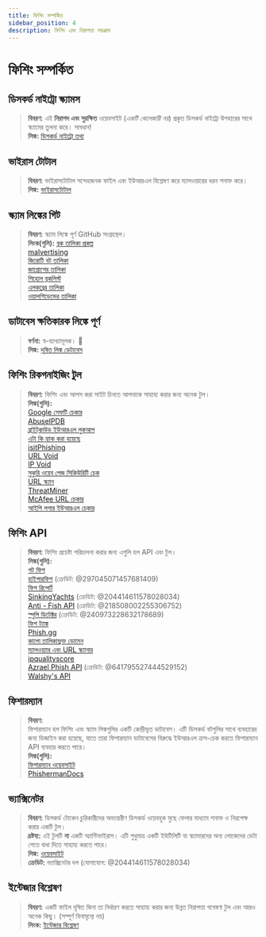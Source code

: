 ```yaml
---
title: ফিশিং সম্পর্কিত 
sidebar_position: 4
description: ফিশিং এবং নিরাপত্তা সরঞ্জাম
---
```


# ফিশিং সম্পর্কিত

## ডিসকর্ড নাইট্রো স্ক্যামস

> **বিবরণ:** এই **নিরাপদ এবং সুরক্ষিত** ওয়েবসাইট (*একটি কেলেঙ্কারী নয়*) প্রকৃত ডিসকর্ড নাইট্রো উপহারের সাথে স্ক্যামের তুলনা করে। সাবধান! <br/>
**লিঙ্ক:** [ডিসকর্ড নাইট্রো তথ্য](https://dicsord.gq/)

## ভাইরাস টোটাল

> **বিবরণ:** ভাইরাসটোটাল সন্দেহজনক ফাইল এবং ইউআরএল বিশ্লেষণ করে ম্যালওয়ারের ধরন শনাক্ত করে। <br/>
**লিঙ্ক:** [ভাইরাসটোটাল](https://www.virustotal.com/gui/home/upload)

## স্ক্যাম লিঙ্কের গিট

> **বিবরণ:** স্ক্যাম লিঙ্কে পূর্ণ GitHub সংগ্রহস্থল। <br/>
**লিংক(গুলি):**
[ব্লক তালিকা প্রকল্প](https://blocklistproject.github.io/Lists/) <br/>
[malvertising](https://github.com/D09r/malvertising/blob/master/scam-domains.csv) <br/>
[জিরোটি বট তালিকা](https://github.com/ZeroTwo-Bot/anti-fish-lists/) <br/>
[জাগ্রোশের তালিকা](https://github.com/jagrosh/Vortex/tree/master/lists) <br/>
[পিহোল ব্লকলিস্ট](https://github.com/mhhakim/pihole-blocklist/) <br/>
[এলকব্রের তালিকা](https://github.com/elbkr/bad-websites) <br/>
[ওয়ালশিডেভের তালিকা](https://github.com/WalshyDev/Discord-bad-domains/blob/main/bad-domains.json)

## ডাটাবেস ক্ষতিকারক লিঙ্কে পূর্ণ

> **বর্ণনা:** স্ব-ব্যাখ্যামূলক। 🔢 <br/>
**লিঙ্ক:** [দূষিত লিঙ্ক ডেটাবেস](https://urlhaus.abuse.ch/browse/)

## ফিশিং রিকগনাইজিং টুল

> **বিবরণ:** ফিশিং এবং আপস করা সাইট চিনতে আপনাকে সাহায্য করার জন্য অনেক টুল। <br/>
**লিঙ্ক(গুলি):** <br/>
[Google সেফটি চেকার](https://transparencyreport.google.com/safe-browsing/search) <br/>
[AbuseIPDB](https://www.abuseipdb.com/) <br/>
[ব্রাইটক্লাউড ইউআরএল লুকআপ](https://www.brightcloud.com/tools/url-ip-lookup.php) <br/>
[এটা কি হ্যাক করা হয়েছে](https://www.isithacked.com/) <br/>
[isitPhishing](https://isitphishing.org/) <br/>
[URL Void](https://www.urlvoid.com/) <br/>
[IP Void](https://www.ipvoid.com/) <br/>
[সুকুরি ওয়েব পেজ সিকিউরিটি চেক](https://unmask.sucuri.net/security-report/) <br/>
[URL স্ক্যান](https://urlscan.io/) <br/>
[ThreatMiner](https://www.threatminer.org/) <br/>
[McAfee URL চেকার](https://www.trustedsource.org/) <br/>
[আইপি লগার ইউআরএল চেকার](https://iplogger.com/url-checker)

## ফিশিং API

> **বিবরণ:** ফিশিং প্রচেষ্টা পরিচালনা করার জন্য এগুলি হল API এবং টুল। <br/>
**লিঙ্ক(গুলি):** <br/>
[গট ফিশ](http://gotphish.com/) <br/>
[হাইপারফিশ](https://api.hyperphish.com/docs) (ক্রেডিট: @297045071457681409) <br/>
[ফিশ রিপোর্ট](https://phish.report/) <br/>
[SinkingYachts](https://phish.sinking.yachts/docs) (ক্রেডিট: @204414611578028034) <br/>
[Anti - Fish API](https://anti-fish.bitflow.dev/) (ক্রেডিট: @218508002255306752) <br/>
[স্পুপি ডিটেক্টর](https://spoopy.oceanlord.me/) (ক্রেডিট: @240973228632178689) <br/>
[ফিশ ট্যাঙ্ক](https://phishtank.org/) <br/>
[Phish.gg](https://phish.gg/) <br/>
[কালো তালিকাভুক্ত ডোমেন](https://api.hyperphish.com/gimme-domains) <br/>
[ম্যালওয়্যার এবং URL স্ক্যানার](https://chrome.google.com/webstore/detail/malware-url-scanner/ianpniapgjchiheejeipopldaanbjicd) <br/>
[ipqualityscore](https://www.ipqualityscore.com/threat-feeds/malicious-url-scanner) <br/>
[Azrael Phish API](https://phish.azrael.gg/) (ক্রেডিট: @641795527444529152) <br/>
[Walshy's API](https://bad-domains.walshy.dev/)

## ফিশারম্যান

> **বিবরণ:** <br/>
ফিশারম্যান হল ফিশিং এবং স্ক্যাম লিঙ্কগুলির একটি কেন্দ্রীভূত ডাটাবেস। এটি ডিসকর্ড বটগুলির সাথে ব্যবহারের জন্য ডিজাইন করা হয়েছে, যাতে তারা ফিশারম্যান ডাটাবেসের বিরুদ্ধে ইউআরএল ক্রস-চেক করতে ফিশারম্যান API ব্যবহার করতে পারে। <br/>
**লিঙ্ক(গুলি):** <br/>
[ফিশারম্যান ওয়েবসাইট](https://phisherman.gg/) <br/>
[PhishermanDocs](https://docs.phisherman.gg/)

## ভ্যাক্সিনেটর

> **বিবরণ:** ডিসকর্ড টোকেন চুরিকারীদের অভ্যন্তরীণ ডিসকর্ড ওয়েবহুক মুছে ফেলার মাধ্যমে শনাক্ত ও নিরপেক্ষ করার একটি টুল। <br/>
**দ্রষ্টব্য:** এই টুলটি **না** একটি অ্যান্টিভাইরাস। এটি শুধুমাত্র একটি ইউটিলিটি যা স্ক্যামারদের অন্য লোকেদের ডেটা পেতে বাধা দিতে সাহায্য করতে পারে। <br/>
**লিঙ্ক:** [ওয়েবসাইট](https://sketchy.tel/) <br/>
**ক্রেডিট:** ভ্যাক্সিনেটর দল (যোগাযোগ: @204414611578028034)

## ইন্টেজার বিশ্লেষণ
> **বিবরণ:** একটি ফাইল দূষিত কিনা তা নির্ধারণ করতে সাহায্য করার জন্য উন্নত নিরাপত্তা গবেষণা টুল এবং আরও অনেক কিছু। (সম্পূর্ণ বিনামূল্যে নয়) <br/>
**লিংক:** [ইন্টেজার বিশ্লেষণ](https://analyze.intezer.com/)
